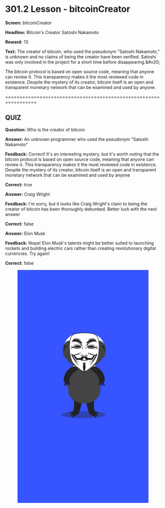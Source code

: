 # 301.2 Lesson - bitcoinCreator

**Screen:** bitcoinCreator

**Headline:** Bitcoin&#x27;s Creator Satoshi Nakamoto

**Reward:** 13

**Text:** The creator of bitcoin, who used the pseudonym &quot;Satoshi Nakamoto,&quot; is unknown and no claims of being the creator have been verified. Satoshi was only involved in the project for a short time before disappearing.&amp;#x20;

The bitcoin protocol is based on open source code, meaning that anyone can review it. This transparency makes it the most reviewed code in existence. Despite the mystery of its creator, bitcoin itself is an open and transparent monetary network that can be examined and used by anyone.


=================================================================

## QUIZ

**Question:** Who is the creator of bitcoin


**Answer:** An unknown programmer who used the pseudonym &quot;Satoshi Nakamoto&quot;

**Feedback:** Correct! It&#x27;s an interesting mystery, but it&#x27;s worth noting that the bitcoin protocol is based on open source code, meaning that anyone can review it. This transparency makes it the most reviewed code in existence. Despite the mystery of its creator, bitcoin itself is an open and transparent monetary network that can be examined and used by anyone

**Correct:** true

**Answer:** Craig Wright

**Feedback:** I&#x27;m sorry, but it looks like Craig Wright&#x27;s claim to being the creator of bitcoin has been thoroughly debunked. Better luck with the next answer

**Correct:** false

**Answer:** Elon Musk

**Feedback:** Nope! Elon Musk&#x27;s talents might be better suited to launching rockets and building electric cars rather than creating revolutionary digital currencies. Try again!

**Correct:** false


<figure><img src="../.gitbook/assets/301-02.png" alt=""><figcaption></figcaption></figure>

